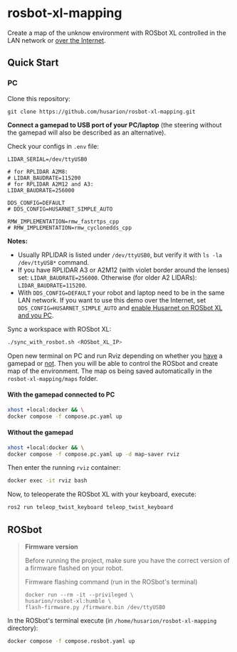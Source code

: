 # rosbot-xl-mapping

Create a map of the unknow environment with ROSbot XL controlled in the LAN network or [over the Internet](https://husarion.com/manuals/rosbot/remote-access/). 

## Quick Start

### PC

Clone this repository:

```
git clone https://github.com/husarion/rosbot-xl-mapping.git
```

**Connect a gamepad to USB port of your PC/laptop** (the steering without the gamepad will also be described as an alternative).

Check your configs in `.env` file:

```
LIDAR_SERIAL=/dev/ttyUSB0

# for RPLIDAR A2M8:
# LIDAR_BAUDRATE=115200
# for RPLIDAR A2M12 and A3:
LIDAR_BAUDRATE=256000

DDS_CONFIG=DEFAULT
# DDS_CONFIG=HUSARNET_SIMPLE_AUTO

RMW_IMPLEMENTATION=rmw_fastrtps_cpp
# RMW_IMPLEMENTATION=rmw_cyclonedds_cpp
```

**Notes:**
- Usually RPLIDAR is listed under `/dev/ttyUSB0`, but verify it with `ls -la /dev/ttyUSB*` command.
- If you have RPLIDAR A3 or A2M12 (with violet border around the lenses) set: `LIDAR_BAUDRATE=256000`. Otherwise (for older A2 LIDARs): `LIDAR_BAUDRATE=115200`.
- With `DDS_CONFIG=DEFAULT` your robot and laptop need to be in the same LAN network. If you want to use this demo over the Internet, set `DDS_CONFIG=HUSARNET_SIMPLE_AUTO` and [enable Husarnet on ROSbot XL and you PC](https://husarion.com/manuals/rosbot/remote-access/).

Sync a workspace with ROSbot XL:

```bash
./sync_with_rosbot.sh <ROSbot_XL_IP>
```

Open new terminal on PC and run Rviz depending on whether you [have](https://github.com/husarion/rosbot-xl-mapping#with-the-gamepad-connected-to-pc) a gamepad or [not](https://github.com/husarion/rosbot-xl-mapping#without-the-gamepad). Then you will be able to control the ROSbot and create map of the environment. The map os being saved automatically in the `rosbot-xl-mapping/maps` folder.

#### With the gamepad connected to PC

```bash
xhost +local:docker && \
docker compose -f compose.pc.yaml up
```

#### Without the gamepad 

```bash
xhost +local:docker && \
docker compose -f compose.pc.yaml up -d map-saver rviz
```

Then enter the running `rviz` container:

```bash
docker exec -it rviz bash
```

Now, to teleoperate the ROSbot XL with your keyboard, execute:

```bash
ros2 run teleop_twist_keyboard teleop_twist_keyboard
```

## ROSbot

> **Firmware version**
>
> Before running the project, make sure you have the correct version of a firmware flashed on your robot.
>
> Firmware flashing command (run in the ROSbot's terminal)
>
> ```
> docker run --rm -it --privileged \
> husarion/rosbot-xl:humble \
> flash-firmware.py /firmware.bin /dev/ttyUSB0
> ```

In the ROSbot's terminal execute (in `/home/husarion/rosbot-xl-mapping` directory):

```bash
docker compose -f compose.rosbot.yaml up
```
